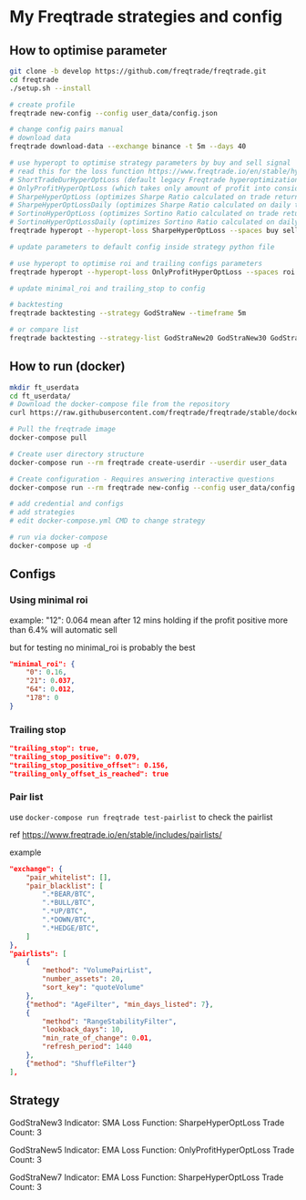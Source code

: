 # My Freqtrade strategies and config

## How to optimise parameter

```bash
git clone -b develop https://github.com/freqtrade/freqtrade.git
cd freqtrade
./setup.sh --install

# create profile
freqtrade new-config --config user_data/config.json

# change config pairs manual
# download data
freqtrade download-data --exchange binance -t 5m --days 40

# use hyperopt to optimise strategy parameters by buy and sell signal
# read this for the loss function https://www.freqtrade.io/en/stable/hyperopt/#loss-functions
# ShortTradeDurHyperOptLoss (default legacy Freqtrade hyperoptimization loss function) - Mostly for short trade duration and avoiding losses.
# OnlyProfitHyperOptLoss (which takes only amount of profit into consideration)
# SharpeHyperOptLoss (optimizes Sharpe Ratio calculated on trade returns relative to standard deviation)
# SharpeHyperOptLossDaily (optimizes Sharpe Ratio calculated on daily trade returns relative to standard deviation)
# SortinoHyperOptLoss (optimizes Sortino Ratio calculated on trade returns relative to downside standard deviation)
# SortinoHyperOptLossDaily (optimizes Sortino Ratio calculated on daily trade returns relative to downside standard deviation)
freqtrade hyperopt --hyperopt-loss SharpeHyperOptLoss --spaces buy sell --timerange 20200602-20210602 --timeframe 5m --strategy GodStra_All_Indicator

# update parameters to default config inside strategy python file

# use hyperopt to optimise roi and trailing configs parameters
freqtrade hyperopt --hyperopt-loss OnlyProfitHyperOptLoss --spaces roi trailing --timerange 20200602-20210602 --timeframe 5m --strategy GodStra_All_Indicator

# update minimal_roi and trailing_stop to config

# backtesting
freqtrade backtesting --strategy GodStraNew --timeframe 5m

# or compare list
freqtrade backtesting --strategy-list GodStraNew20 GodStraNew30 GodStraNew40 --timeframe 5m
```

## How to run (docker)

```sh
mkdir ft_userdata
cd ft_userdata/
# Download the docker-compose file from the repository
curl https://raw.githubusercontent.com/freqtrade/freqtrade/stable/docker-compose.yml -o docker-compose.yml

# Pull the freqtrade image
docker-compose pull

# Create user directory structure
docker-compose run --rm freqtrade create-userdir --userdir user_data

# Create configuration - Requires answering interactive questions
docker-compose run --rm freqtrade new-config --config user_data/config.json

# add credential and configs
# add strategies
# edit docker-compose.yml CMD to change strategy

# run via docker-compose
docker-compose up -d
```

## Configs

### Using minimal roi

example: "12": 0.064 mean after 12 mins holding if the profit positive more than 6.4% will automatic sell

but for testing no minimal_roi is probably the best

```json
"minimal_roi": {
    "0": 0.16,
    "21": 0.037,
    "64": 0.012,
    "178": 0
}
```

### Trailing stop

```json
"trailing_stop": true,
"trailing_stop_positive": 0.079,
"trailing_stop_positive_offset": 0.156,
"trailing_only_offset_is_reached": true
```

### Pair list

use `docker-compose run freqtrade test-pairlist` to check the pairlist

ref <https://www.freqtrade.io/en/stable/includes/pairlists/>

example

```json
"exchange": {
    "pair_whitelist": [],
    "pair_blacklist": [
        ".*BEAR/BTC",
        ".*BULL/BTC",
        ".*UP/BTC",
        ".*DOWN/BTC",
        ".*HEDGE/BTC",
    ]
},
"pairlists": [
    {
        "method": "VolumePairList",
        "number_assets": 20,
        "sort_key": "quoteVolume"
    },
    {"method": "AgeFilter", "min_days_listed": 7},
    {
        "method": "RangeStabilityFilter",
        "lookback_days": 10,
        "min_rate_of_change": 0.01,
        "refresh_period": 1440
    },
    {"method": "ShuffleFilter"}
],
```

## Strategy

GodStraNew3
Indicator: SMA
Loss Function: SharpeHyperOptLoss
Trade Count: 3

GodStraNew5
Indicator: EMA
Loss Function: OnlyProfitHyperOptLoss
Trade Count: 3

GodStraNew7
Indicator: EMA
Loss Function: SharpeHyperOptLoss
Trade Count: 3

